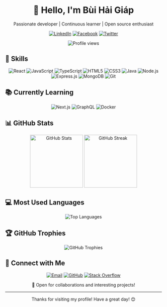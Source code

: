 <h1 align="center">👋 Hello, I'm Bùi Hải Giáp</h1>

<p align="center">
  Passionate developer | Continuous learner | Open source enthusiast
</p>

<p align="center">
  <a href="https://linkedin.com/in/your-profile"><img src="https://img.shields.io/badge/LinkedIn-0077B5?style=for-the-badge&logo=linkedin&logoColor=white" alt="LinkedIn"></a>
  <a href="https://facebook.com/your-profile"><img src="https://img.shields.io/badge/Facebook-1877F2?style=for-the-badge&logo=facebook&logoColor=white" alt="Facebook"></a>
  <a href="https://twitter.com/your-profile"><img src="https://img.shields.io/badge/Twitter-1DA1F2?style=for-the-badge&logo=twitter&logoColor=white" alt="Twitter"></a>
</p>

<p align="center">
  <img src="https://komarev.com/ghpvc/?username=buihaigiap&label=Profile%20views&color=0e75b6&style=flat" alt="Profile views" />
</p>

## 🚀 Skills

<p align="center">
  <img src="https://img.shields.io/badge/React-61DAFB?style=for-the-badge&logo=react&logoColor=black" alt="React">
  <img src="https://img.shields.io/badge/JavaScript-F7DF1E?style=for-the-badge&logo=javascript&logoColor=black" alt="JavaScript">
  <img src="https://img.shields.io/badge/TypeScript-007ACC?style=for-the-badge&logo=typescript&logoColor=white" alt="TypeScript">
  <img src="https://img.shields.io/badge/HTML5-E34F26?style=for-the-badge&logo=html5&logoColor=white" alt="HTML5">
  <img src="https://img.shields.io/badge/CSS3-1572B6?style=for-the-badge&logo=css3&logoColor=white" alt="CSS3">
  <img src="https://img.shields.io/badge/Java-007396?style=for-the-badge&logo=java&logoColor=white" alt="Java">
  <img src="https://img.shields.io/badge/Node.js-339933?style=for-the-badge&logo=nodedotjs&logoColor=white" alt="Node.js">
  <img src="https://img.shields.io/badge/Express.js-000000?style=for-the-badge&logo=express&logoColor=white" alt="Express.js">
  <img src="https://img.shields.io/badge/MongoDB-47A248?style=for-the-badge&logo=mongodb&logoColor=white" alt="MongoDB">
  <img src="https://img.shields.io/badge/Git-F05032?style=for-the-badge&logo=git&logoColor=white" alt="Git">
</p>

## 📚 Currently Learning

<p align="center">
  <img src="https://img.shields.io/badge/Next.js-000000?style=for-the-badge&logo=nextdotjs&logoColor=white" alt="Next.js">
  <img src="https://img.shields.io/badge/GraphQL-E10098?style=for-the-badge&logo=graphql&logoColor=white" alt="GraphQL">
  <img src="https://img.shields.io/badge/Docker-2496ED?style=for-the-badge&logo=docker&logoColor=white" alt="Docker">
</p>

## 📊 GitHub Stats

<p align="center">
  <img src="https://github-readme-stats.vercel.app/api?username=buihaigiap&show_icons=true&theme=radical" alt="GitHub Stats" height="170">
  <img src="https://github-readme-streak-stats.herokuapp.com/?user=buihaigiap&theme=radical" alt="GitHub Streak" height="170">
</p>

## 💻 Most Used Languages

<p align="center">
  <img src="https://github-readme-stats.vercel.app/api/top-langs/?username=buihaigiap&layout=compact&langs_count=8&theme=radical" alt="Top Languages">
</p>

## 🏆 GitHub Trophies

<p align="center">
  <img src="https://github-profile-trophy.vercel.app/?username=buihaigiap&theme=darkhub&column=4&margin-w=15&margin-h=15" alt="GitHub Trophies">
</p>

## 🤝 Connect with Me

<p align="center">
  <a href="mailto:your.email@example.com"><img src="https://img.shields.io/badge/Email-D14836?style=for-the-badge&logo=gmail&logoColor=white" alt="Email"></a>
  <a href="https://github.com/buihaigiap"><img src="https://img.shields.io/badge/GitHub-100000?style=for-the-badge&logo=github&logoColor=white" alt="GitHub"></a>
  <a href="https://stackoverflow.com/users/your-id"><img src="https://img.shields.io/badge/Stack_Overflow-FE7A16?style=for-the-badge&logo=stack-overflow&logoColor=white" alt="Stack Overflow"></a>
</p>

<p align="center">
  💼 Open for collaborations and interesting projects!
</p>

---

<p align="center">
  Thanks for visiting my profile! Have a great day! 😊
</p>
